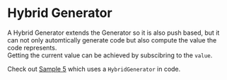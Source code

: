 # Hybrid Generator

A Hybrid Generator extends the Generator so it is also push based, but it can not only automtically generate code but also compute the value the code represents.  
Getting the current value can be achieved by subscibring to the `value`.


Check out [Sample 5](../samples/sample-5.md) which uses a `HybridGenerator` in code.